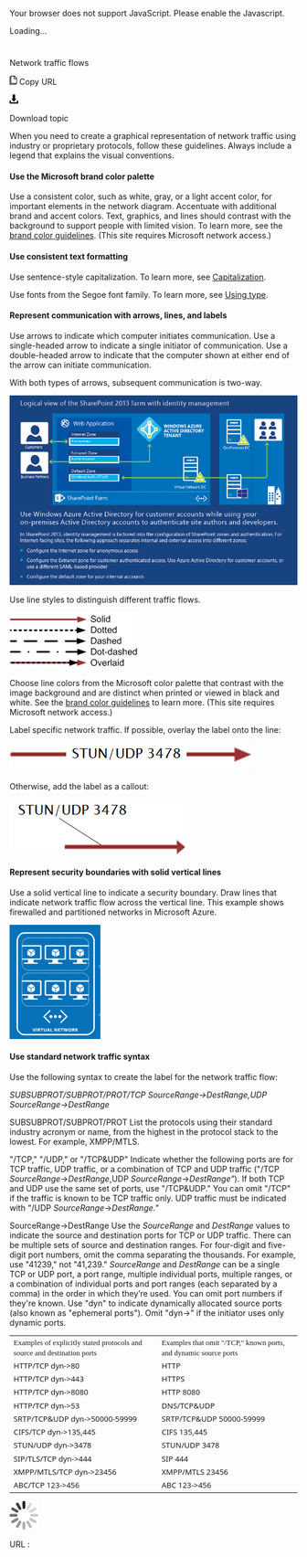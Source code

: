 Your browser does not support JavaScript. Please enable the Javascript.

Loading...

# 

Network traffic flows

![Copy URL](network-traffic-flows_files/Copy.png)
Copy URL

![Download](network-traffic-flows_files/Download.png)

Download topic

When
you need to create a graphical representation of network traffic
using industry or proprietary protocols, follow these guidelines.
Always include a legend that explains the visual conventions.

#### Use the Microsoft brand color palette

Use
a consistent color, such as white, gray, or a light accent color,
for important elements in the network diagram. Accentuate with
additional brand and accent colors. Text, graphics, and lines
should contrast with the background to support people with limited
vision. To learn more, see the [](https://microsoft.sharepoint.com/teams/BrandCentral/Guidelines/MS_color_and_accessibility_Oct2014.pdf "PDF guidelines for brand colors")[brand color guidelines](https://microsoft.sharepoint.com/teams/BrandCentral/Pages/The-Microsoft-brand-Core-elements-Color.aspx "Color guidelines on Brand Central site"). (This site requires Microsoft network access.)

#### Use consistent text formatting

Use sentence-style capitalization. To learn more, see [Capitalization](https://worldready.cloudapp.net/Styleguide/Read?id=2700&topicid=33685).

Use fonts from the Segoe font family. To learn more, see [Using type](https://worldready.cloudapp.net/Styleguide/Read?id=2700&topicid=36397).

#### Represent communication with arrows, lines, and labels

Use arrows to indicate which computer initiates communication. 
Use a single-headed arrow to indicate a single initiator of
communication. Use a double-headed arrow to indicate that the
computer shown at either end of the arrow can initiate
communication. 

With both types of arrows, subsequent communication is two-way.

![](network-traffic-flows_files/589503366.PNG)

Use line styles to distinguish different traffic flows.

![](network-traffic-flows_files/1252879060.png)

Choose line colors from the Microsoft color palette that contrast with the image background and are distinct when printed or viewed in black and white. See the [brand color guidelines](https://microsoft.sharepoint.com/teams/BrandCentral/Pages/The-Microsoft-brand-Core-elements-Color.aspx "Color guidelines on Brand Central site") to learn more. (This site requires Microsoft network access.)

Label specific network traffic. If possible, overlay the label onto the line: 

![](network-traffic-flows_files/83067036.png)

Otherwise, add the label as a callout:

![](network-traffic-flows_files/572369390.png)

#### Represent security boundaries with solid vertical lines

Use
a solid vertical line to indicate a security boundary. Draw lines
that indicate network traffic flow across the vertical line. This
example shows firewalled and partitioned networks in Microsoft
Azure.

![](network-traffic-flows_files/881348326.png)

#### Use standard network traffic syntax

Use the following syntax to create the label for the network traffic flow:

*SUBSUBPROT/SUBPROT/PROT/TCP SourceRange-\>DestRange,UDP SourceRange-\>DestRange*

SUBSUBPROT/SUBPROT/PROT List
the protocols using their standard industry acronym or name, from the
highest in the protocol stack to the lowest. For example,
XMPP/MTLS. 

"/TCP," "/UDP," or "/TCP\&UDP" Indicate
whether the following ports are for TCP traffic, UDP traffic,
or a combination of TCP and UDP traffic ("/TCP *SourceRange*-\>*DestRange*,UDP *SourceRange*-\>*DestRange"*). If
both TCP and UDP use the same set of ports, use "/TCP\&UDP."
You can omit "/TCP" if the traffic is known to be TCP traffic only.
UDP traffic must be indicated with "/UDP *SourceRange*-\>*DestRange."*

SourceRange-\>DestRange Use the *SourceRange* and *DestRange*
values to indicate the source and destination ports for TCP or UDP
traffic. There can be multiple sets of source and
destination ranges. For four-digit and five-digit port numbers,
omit the comma separating the thousands. For example, use "41239,"
not "41,239." *SourceRange* and *DestRange*
can be a single TCP or UDP port, a port range, multiple
individual ports, multiple ranges, or a combination of individual
ports and port ranges (each separated by a comma) in the order in
which they’re used. You can omit port numbers if they're
known. Use "dyn" to indicate dynamically allocated source ports
(also known as "ephemeral ports"). Omit "dyn-\>" if the initiator
uses only dynamic ports. 

<table>
<tbody>
<tr class="odd">
<td><span style="font-family:Segoe UI Semibold;font-size:small;mso-bidi-font-size:11.0pt;mso-fareast-font-family:Calibri;mso-fareast-theme-font:minor-latin;mso-ansi-language:EN-US;mso-fareast-language:EN-US;mso-bidi-language:AR-SA;">Examples of explicitly stated protocols and source and destination ports</span></td>
<td><span style="font-family:Segoe UI Semibold;font-size:small;mso-bidi-font-size:11.0pt;mso-fareast-font-family:Calibri;mso-fareast-theme-font:minor-latin;mso-ansi-language:EN-US;mso-fareast-language:EN-US;mso-bidi-language:AR-SA;">Examples that omit &quot;/TCP,&quot; known ports, and dynamic source ports</span></td>
</tr>
<tr class="even">
<td><div>
<span style="font-family:Segoe UI;font-size:10pt;mso-bidi-font-size:11.0pt;mso-fareast-font-family:&#39;Times New Roman&#39;;mso-ansi-language:EN-US;mso-fareast-language:EN-US;mso-bidi-language:AR-SA;">HTTP/TCP dyn-&gt;80</span>
</div></td>
<td><div>
<span style="font-family:Segoe UI;font-size:10pt;mso-bidi-font-size:11.0pt;mso-fareast-font-family:&#39;Times New Roman&#39;;mso-ansi-language:EN-US;mso-fareast-language:EN-US;mso-bidi-language:AR-SA;">HTTP</span>
</div></td>
</tr>
<tr class="odd">
<td><span style="font-family:Segoe UI;font-size:10pt;mso-bidi-font-size:11.0pt;mso-fareast-font-family:&#39;Times New Roman&#39;;mso-ansi-language:EN-US;mso-fareast-language:EN-US;mso-bidi-language:AR-SA;">HTTP/TCP dyn-&gt;443</span></td>
<td><span style="font-family:Segoe UI;font-size:10pt;mso-bidi-font-size:11.0pt;mso-fareast-font-family:&#39;Times New Roman&#39;;mso-ansi-language:EN-US;mso-fareast-language:EN-US;mso-bidi-language:AR-SA;">HTTPS</span></td>
</tr>
<tr class="even">
<td><span style="font-family:Segoe UI;font-size:10pt;mso-bidi-font-size:11.0pt;mso-fareast-font-family:&#39;Times New Roman&#39;;mso-ansi-language:EN-US;mso-fareast-language:EN-US;mso-bidi-language:AR-SA;">HTTP/TCP dyn-&gt;8080</span></td>
<td><span style="font-family:Segoe UI;font-size:10pt;mso-bidi-font-size:11.0pt;mso-fareast-font-family:&#39;Times New Roman&#39;;mso-ansi-language:EN-US;mso-fareast-language:EN-US;mso-bidi-language:AR-SA;">HTTP 8080</span></td>
</tr>
<tr class="odd">
<td><span style="font-family:Segoe UI;font-size:10pt;mso-bidi-font-size:11.0pt;mso-fareast-font-family:&#39;Times New Roman&#39;;mso-ansi-language:EN-US;mso-fareast-language:EN-US;mso-bidi-language:AR-SA;">HTTP/TCP dyn-&gt;53</span></td>
<td><span style="font-family:Segoe UI;font-size:10pt;mso-bidi-font-size:11.0pt;mso-fareast-font-family:&#39;Times New Roman&#39;;mso-ansi-language:EN-US;mso-fareast-language:EN-US;mso-bidi-language:AR-SA;">DNS/TCP&amp;UDP</span></td>
</tr>
<tr class="even">
<td><span style="font-family:Segoe UI;font-size:10pt;mso-bidi-font-size:11.0pt;mso-fareast-font-family:&#39;Times New Roman&#39;;mso-ansi-language:EN-US;mso-fareast-language:EN-US;mso-bidi-language:AR-SA;">SRTP/TCP&amp;UDP dyn-&gt;50000-59999</span></td>
<td><span style="font-family:Segoe UI;font-size:10pt;mso-bidi-font-size:11.0pt;mso-fareast-font-family:&#39;Times New Roman&#39;;mso-ansi-language:EN-US;mso-fareast-language:EN-US;mso-bidi-language:AR-SA;">SRTP/TCP&amp;UDP 50000-59999</span></td>
</tr>
<tr class="odd">
<td><span style="font-family:Segoe UI;font-size:10pt;mso-bidi-font-size:11.0pt;mso-fareast-font-family:&#39;Times New Roman&#39;;mso-ansi-language:EN-US;mso-fareast-language:EN-US;mso-bidi-language:AR-SA;">CIFS/TCP dyn-&gt;135,445</span></td>
<td><span style="font-family:Segoe UI;font-size:10pt;mso-bidi-font-size:11.0pt;mso-fareast-font-family:&#39;Times New Roman&#39;;mso-ansi-language:EN-US;mso-fareast-language:EN-US;mso-bidi-language:AR-SA;">CIFS 135,445</span></td>
</tr>
<tr class="even">
<td><span style="font-family:Segoe UI;font-size:10pt;mso-bidi-font-size:11.0pt;mso-fareast-font-family:&#39;Times New Roman&#39;;mso-ansi-language:EN-US;mso-fareast-language:EN-US;mso-bidi-language:AR-SA;">STUN/UDP dyn-&gt;3478</span></td>
<td><span style="font-family:Segoe UI;font-size:10pt;mso-bidi-font-size:11.0pt;mso-fareast-font-family:&#39;Times New Roman&#39;;mso-ansi-language:EN-US;mso-fareast-language:EN-US;mso-bidi-language:AR-SA;">STUN/UDP 3478</span></td>
</tr>
<tr class="odd">
<td><span style="font-family:Segoe UI;font-size:10pt;mso-bidi-font-size:11.0pt;mso-fareast-font-family:&#39;Times New Roman&#39;;mso-ansi-language:EN-US;mso-fareast-language:EN-US;mso-bidi-language:AR-SA;">SIP/TLS/TCP dyn-&gt;444</span></td>
<td><span style="font-family:Segoe UI;font-size:10pt;mso-bidi-font-size:11.0pt;mso-fareast-font-family:&#39;Times New Roman&#39;;mso-ansi-language:EN-US;mso-fareast-language:EN-US;mso-bidi-language:AR-SA;">SIP 444</span></td>
</tr>
<tr class="even">
<td><span style="font-family:Segoe UI;font-size:10pt;mso-bidi-font-size:11.0pt;mso-fareast-font-family:&#39;Times New Roman&#39;;mso-ansi-language:EN-US;mso-fareast-language:EN-US;mso-bidi-language:AR-SA;">XMPP/MTLS/TCP dyn-&gt;23456</span></td>
<td><span style="font-family:Segoe UI;font-size:10pt;mso-bidi-font-size:11.0pt;mso-fareast-font-family:&#39;Times New Roman&#39;;mso-ansi-language:EN-US;mso-fareast-language:EN-US;mso-bidi-language:AR-SA;">XMPP/MTLS 23456</span></td>
</tr>
<tr class="odd">
<td><span style="font-family:Segoe UI;font-size:10pt;mso-bidi-font-size:11.0pt;mso-fareast-font-family:&#39;Times New Roman&#39;;mso-ansi-language:EN-US;mso-fareast-language:EN-US;mso-bidi-language:AR-SA;">ABC/TCP 123-&gt;456 </span></td>
<td><span style="font-family:Segoe UI;font-size:10pt;mso-bidi-font-size:11.0pt;mso-fareast-font-family:&#39;Times New Roman&#39;;mso-ansi-language:EN-US;mso-fareast-language:EN-US;mso-bidi-language:AR-SA;">ABC 123-&gt;456 </span></td>
</tr>
</tbody>
</table>

![In progress](network-traffic-flows_files/activity-large.gif)

URL :
